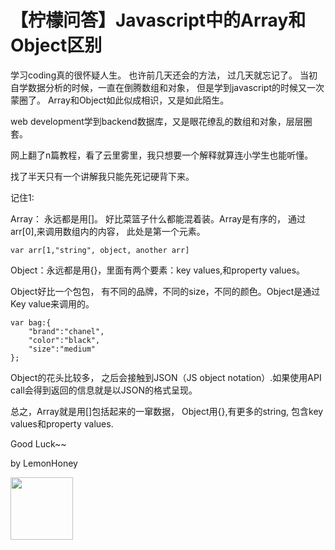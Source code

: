 # 【柠檬问答】Javascript中的Array和Object区别

学习coding真的很怀疑人生。 也许前几天还会的方法， 过几天就忘记了。 当初自学数据分析的时候，一直在倒腾数组和对象， 但是学到javascript的时候又一次蒙圈了。 Array和Object如此似成相识，又是如此陌生。 

web development学到backend数据库，又是眼花缭乱的数组和对象，层层圈套。 

网上翻了n篇教程，看了云里雾里，我只想要一个解释就算连小学生也能听懂。 

找了半天只有一个讲解我只能先死记硬背下来。 

记住1:

Array： 永远都是用[]。 好比菜篮子什么都能混着装。Array是有序的， 通过arr[0],来调用数组内的内容， 此处是第一个元素。 
```
var arr[1,"string", object, another arr]
```

Object：永远都是用{}，里面有两个要素：key values,和property values。


Object好比一个包包， 有不同的品牌，不同的size，不同的颜色。Object是通过Key value来调用的。 
```
var bag:{
    "brand":"chanel",
    "color":"black",
    "size":"medium"
};
```
Object的花头比较多， 之后会接触到JSON（JS object notation）.如果使用API call会得到返回的信息就是以JSON的格式呈现。 

总之，Array就是用[]包括起来的一窜数据， 
Object用{},有更多的string, 包含key values和property values. 

Good Luck~~

by LemonHoney

<img src="https://www.chanel.com/images//t_fashion//q_auto,f_jpg,fl_lossy,dpr_2/w_1240/classic-handbag-black-grained-calfskin-gold-tone-metal-grained-calfskin-gold-tone-metal-packshot-default-a01112y01864c3906-8818020581406.jpg" width=100, height=100>


